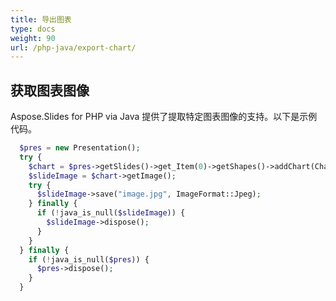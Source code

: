 ```yaml
---
title: 导出图表
type: docs
weight: 90
url: /php-java/export-chart/
---
```


## **获取图表图像**
Aspose.Slides for PHP via Java 提供了提取特定图表图像的支持。以下是示例代码。

```php
  $pres = new Presentation();
  try {
    $chart = $pres->getSlides()->get_Item(0)->getShapes()->addChart(ChartType::ClusteredColumn, 50, 50, 600, 400);
    $slideImage = $chart->getImage();
    try {
      $slideImage->save("image.jpg", ImageFormat::Jpeg);
    } finally {
      if (!java_is_null($slideImage)) {
        $slideImage->dispose();
      }
    }
  } finally {
    if (!java_is_null($pres)) {
      $pres->dispose();
    }
  }
```